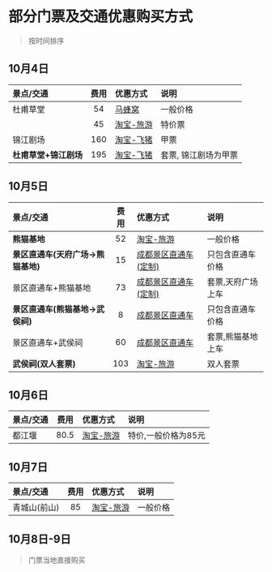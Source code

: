 # 部分门票及交通优惠购买方式
> 按时间排序

## 10月4日						

| 景点/交通 | 费用 | 优惠方式 | 说明 |
| :------------- |:-------------:|:-----|:-----|
| 杜甫草堂 | 54 | [马蜂窝](http://www.mafengwo.cn/sales/2228082.html?cid=1030) | 一般价格 |
|  | 45 | [淘宝-旅游](https://traveldetail.taobao.com/item.htm?spm=a230r.1.14.27.34ba2ab3JNY3Lu&abbucket=8&ns=1&id=556556465325&#detail) | 特价票 |
| 锦江剧场 | 160 | [淘宝-飞猪](https://traveldetail.fliggy.com/item.htm?spm=a230r.1.14.6.1b2d55879pD7UW&id=530943372150&ad_id=&am_id=&cm_id=140105335569ed55e27b&pm_id=&abbucket=8&smToken=db990b9509aa431a9bf0225b45dfa612&smSign=KphVwm28mJ1Srjtiob9cIg%3D%3D) | 甲票 |
| **杜甫草堂+锦江剧场** | 195 | [淘宝-飞猪](https://traveldetail.fliggy.com/item.htm?id=558848369362) | 套票, 锦江剧场为甲票 |		
						
## 10月5日

| 景点/交通 | 费用 | 优惠方式 | 说明 |
| :-------------|:-------------:|:-----|:-----|
| **熊猫基地** | 52 | [淘宝-旅游](https://traveldetail.taobao.com/item.htm?spm=a230r.1.14.20.651306b0jaI1fi&abbucket=8&ns=1&id=41865303384&#detail) | 一般价格 |
| **景区直通车(天府广场->熊猫基地)** | 15 | [成都景区直通车(定制)](http://www.cd917.com/mall/type_7.html) | 只包含直通车价格 |
| 景区直通车+熊猫基地 | 73 | [成都景区直通车(定制)](http://www.cd917.com/mall/productdetail/297.html) | 套票,天府广场上车 |
| **景区直通车(熊猫基地->武侯祠)** | 8 | [成都景区直通车](http://www.cd917.com/mall/type_7.html) | 只包含直通车价格 |
| 景区直通车+武侯祠 | 60 | [成都景区直通车](http://www.cd917.com/mall/type_7.html) | 套票,熊猫基地上车 |
| **武侯祠(双人套票)** | 103 | [淘宝-旅游](https://traveldetail.taobao.com/item.htm?spm=a230r.1.14.32.2df71d75vUGm3z&abbucket=8&ns=1&id=557076704038&#detail) | 双人套票 |

## 10月6日						
| 景点/交通 | 费用 | 优惠方式 | 说明 |
| :-------------|:-------------:|:-----|:-----|
| 都江堰 | 80.5 | [淘宝-旅游](https://traveldetail.taobao.com/item.htm?id=556010921558&) | 特价,一般价格为85元 |

## 10月7日		
| 景点/交通 | 费用 | 优惠方式 | 说明 |
| :-------------|:-------------:|:-----|:-----|
| 青城山(前山) | 85 | [淘宝-旅游](https://traveldetail.taobao.com/item.htm?spm=a230r.1.14.20.12190a77QYQtc0&abbucket=8&ns=1&id=555933324533&#detail) | 一般价格 |
	
## 10月8日-9日						
> 门票当地直接购买						
